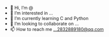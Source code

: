 - 👋 Hi, I’m @
- 👀 I’m interested in ...
- 🌱 I’m currently learning C and Python
- 💞️ I’m looking to collaborate on ...
- 📫 How to reach me ...2832889180@qq.com

<!---
npu-mbw/npu-mbw is a ✨ special ✨ repository because its `README.md` (this file) appears on your GitHub profile.
You can click the Preview link to take a look at your changes.
--->
